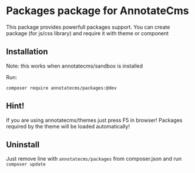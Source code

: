 Packages package for AnnotateCms
================================

This package provides powerfull packages support. You can create package (for js/css library) and require it with theme or component


Installation
------------

Note: this works when annotatecms/sandbox is installed

Run:

    composer require annotatecms/packages:@dev
  
Hint!
-----
If you are using annotatecms/themes just press F5 in browser! Packages required by the theme will be loaded automatically!

    
Uninstall
---------

Just remove line with `annotatecms/packages` from composer.json and run `composer update`
